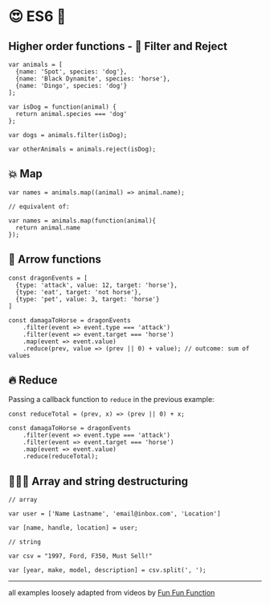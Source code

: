 # 😍 ES6 🤯

## Higher order functions - 🦄 Filter and Reject

```
var animals = [
  {name: 'Spot', species: 'dog'},
  {name: 'Black Dynamite', species: 'horse'},
  {name: 'Dingo', species: 'dog'}
];

var isDog = function(animal) {
  return animal.species === 'dog'
};

var dogs = animals.filter(isDog);

var otherAnimals = animals.reject(isDog);
```

## 💥 Map

```
var names = animals.map((animal) => animal.name);

// equivalent of:

var names = animals.map(function(animal){
  return animal.name
});
```

## 🤺 Arrow functions

```
const dragonEvents = [
  {type: 'attack', value: 12, target: 'horse'},
  {type: 'eat', target: 'not horse'},
  {type: 'pet', value: 3, target: 'horse'}
]

const damagaToHorse = dragonEvents
    .filter(event => event.type === 'attack')
    .filter(event => event.target === 'horse')
    .map(event => event.value)
    .reduce(prev, value => (prev || 0) + value); // outcome: sum of values
```

## 🔥 Reduce

Passing a callback function to `reduce` in the previous example:

```
const reduceTotal = (prev, x) => (prev || 0) + x;

const damagaToHorse = dragonEvents
    .filter(event => event.type === 'attack')
    .filter(event => event.target === 'horse')
    .map(event => event.value)
    .reduce(reduceTotal);
```

## 🧙🏻‍♀️ Array and string destructuring

```
// array

var user = ['Name Lastname', 'email@inbox.com', 'Location']

var [name, handle, location] = user;

// string

var csv = "1997, Ford, F350, Must Sell!"

var [year, make, model, description] = csv.split(', ');
```

---
all examples loosely adapted from videos by [Fun Fun Function](https://www.youtube.com/channel/UCO1cgjhGzsSYb1rsB4bFe4Q)